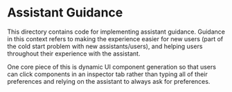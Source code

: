 # Assistant Guidance

This directory contains code for implementing assistant guidance.
Guidance in this context refers to making the experience easier for new users (part of the cold start problem with new assistants/users),
and helping users throughout their experience with the assistant.

One core piece of this is dynamic UI component generation so that users can click components
in an inspector tab rather than typing all of their preferences and relying on the assistant to always ask for preferences.

